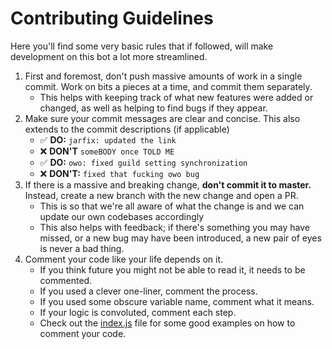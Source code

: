 # Contributing Guidelines
Here you'll find some very basic rules that if followed, will make development on this bot a lot more streamlined.

1. First and foremost, don't push massive amounts of work in a single commit. Work on bits a pieces at a time, and commit them separately.
    * This helps with keeping track of what new features were added or changed, as well as helping to find bugs if they appear.
2. Make sure your commit messages are clear and concise. This also extends to the commit descriptions (if applicable)
    * ✅ **DO:** `jarfix: updated the link` 
    * ❌ **DON'T** `someBODY once TOLD ME`
    * ✅ **DO:** `owo: fixed guild setting synchronization`
    * ❌ **DON'T:** `fixed that fucking owo bug`
3. If there is a massive and breaking change, **don't commit it to master.** Instead, create a new branch with the new change and open a PR.
    * This is so that we're all aware of what the change is and we can update our own codebases accordingly
    * This also helps with feedback; if there's something you may have missed, or a new bug may have been introduced, a new pair of eyes is never a bad thing.
4. Comment your code like your life depends on it.
    * If you think future you might not be able to read it, it needs to be commented.
    * If you used a clever one-liner, comment the process.
    * If you used some obscure variable name, comment what it means.
    * If your logic is convoluted, comment each step.
    * Check out the [index.js](./index.js) file for some good examples on how to comment your code.